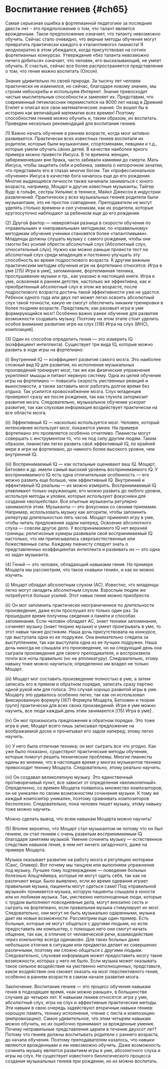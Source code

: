 # Воспитание гениев {#ch65}

Самая серьезная ошибка в фортепианной педагогике за последние двести лет – это предположение о том, что талант является врожденным. Такое предположение означает, что таланту невозможно обучить. Сейчас стало очевидно, что верные методы обучения могут превратить практически каждого в «талантливого» пианиста! Я неоднократно в этом убеждался, когда присутствовал на сотнях фортепианных конкурсах. Утверждение «без таланта невозможно ничего добиться» означает, что человек, его высказывающий, не умеет обучать. К счастью, сейчас все более распространяется представление о том, что гения можно воспитать (Олсон).

Знание удивительно по своей природе. За тысячу лет человек практически не изменился, но сейчас, благодаря новому знанию, мы строим небоскребы и используем Интернет. Знание превосходит чистые мыслительные способности и заменяет их. Представим, что современный пятиклассник переместился на 8000 лет назад в Древний Египет и описал все свои математические знания. Он вошел бы в историю как величайший математик всех времен! Поэтому способностям гениев можно обучить и, таким образом, их воспитать. Приведем несколько рекомендаций для воспитания гениев.

(1) Важно начать обучение в раннем возрасте, когда мозг активно развивается. Практически всех известных гениев воспитали их родители, которые были музыкантами, спортсменами, певцами и т.д., которые умели обучать своих детей. В качестве наиболее яркого примера можно привести Иисуса. В те времена женщин, забеременевших вне брака, часто забивали камнями до смерти. Мать Иисуса, чтобы защитить себя и ребенка, заявила о непорочном зачатии, что представило его в глазах многих богом. Так «профессиональное обучение» Иисуса в качестве бога началось еще до его рождения. Многие выдающиеся личности также начинали заниматься с юного возраста, например, Моцарт и другие известные музыканты, Тайгер Вудс в гольфе, сестры Уильямс в теннисе, Майкл Джексон в индустрии развлечений. Практически у всех музыкальных гениев родители были музыкантами, это не простое совпадение. Преподаватели не могут уделять столько времени и сил ученикам, как их родители, которые круглосуточно наблюдают за ребенком еще до его рождения.

(2) Другой фактор — невероятная разница в скорости обучения по «правильным» и «неправильным» методикам; по «правильному» методикам обучения ученики становятся более «талантливыми». Младенцы должны слушать музыку с самого рождения, чтобы они смогли без усилий обрести абсолютный слух [Абсолютный слух, относительный слух]. Нужно как можно раньше провести тест на абсолютный слух среди младенцев и постоянно улучшать эту способность во время подросткового возраста. К другим важным практическим методам обучения игре на фортепиано относятся: Игра в уме [(15) Игра в уме], запоминание, фортепианная техника, прослушивание музыки и пр., как указано в настоящей книге. Игра в уме, освоенная в раннем детстве, настолько же эффективна, как и приобретенный абсолютный слух в этом же возрасте, после подросткового возраста достичь такой эффективности уже не удастся. Ребенок одного года или двух лет может легко освоить абсолютный слух такой точности, какую не смогут обеспечить никакие тренировки в более позднем возрасте. Представьте, как разовьет игра в уме формирующийся мозг! Особенно важно ранее обучение для развития возможности создавать музыку. Поэтому на этом этапе стоит уделить особое внимание развитию игре на слух [(18) Игра на слух (ИНС), композиция].

(3) Один из способов определить гения — это измерить IQ (коэффициент интеллекта). Существует три вида IQ, которые можно развить в ходе игры на фортепиано:

(i) Внутренний IQ — коэффициент развития самого мозга. Это наиболее сложный вид IQ для развития, но исполнение музыкальных произведений тренирует мозг, так же как физические упражнения укрепляют мышцы и питают нервную систему. Одна из целей обучения игры на фортепиано — повысить скорость умственных реакций и выносливости, а также заставить мозг работать долгое время без отдыха. Так усилится кровоснабжение мозга. Слух младенцев проверяют сразу же после рождения, так как глухота затормозит развитие мозга. Следовательно, музыкальное обучение ускорит развитие, так как слуховая информация воздействует практически на все области мозга.

(ii) Эффективный IQ — насколько используется мозг. Человек, который интенсивнее использует мозг, покажется умнее. На примере фортепиано это проявляется особенно отчетливо. Пианисты могут совершать с инструментом то, что не под силу другим людям. Таким образом, пианистам легко развить свой эффективный IQ, по крайней мере в игре на фортепиано, до намного более высокого уровня, чем внутренний IQ.

(iii) Воспринимаемый IQ — как остальные оценивают ваш IQ. Моцарт, Бетховен и др. имели самый высокий уровень воспринимаемого IQ. У воспринимаемого IQ есть одна отличительная особенность — его можно развить еще больше, чем эффективный IQ. Внутренний и эффективный IQ реальны — их можно измерить. Воспринимаемый IQ улавливают только окружающие, его можно развить до любого уровня, используя методы и уловки, которые используют фокусники для создания «волшебства». Все опытные музыканты регулярно занимаются этим. Музыканты — это фокусники со своими приемами. Например, использовать музыку как алгоритм, чтобы запомнить репертуар длительностью пять часов. Моцарт применял игру в уме, чтобы читать предложения задом наперед. Освоение абсолютного слуха — совсем другое дело. У воспринимаемого IQ нет верхней границы; религиозные кумиры развивали свой воспринимаемый IQ настолько, что им приписывались сверхъестественные или божественные силы. Каждому пианисту следует знать о представленных коэффициентах интеллекта и развивать их — это одна из задач музыканта.

(4) Гений — это человек, обладающий навыками гения. На примере Моцарта мы рассмотрим, что такое «навыки гения», и как их можно изучить.

(i) Моцарт обладал абсолютным слухом (АС). Известно, что младенцы легко могут овладеть абсолютным слухом. Взрослым людям же потребуется больше усилий. Этот навык гения можно приобрести.

(ii) Он мог запомнить практически неограниченное по длительности произведение, даже если прослушал его только один раз. За прошедшее время получены сведения о памяти и способах запоминания. Если человек обладает АС, знает техники запоминания, сочиняет музыку (знает теорию музыки) и умеет проигрывать в уме, то этот навык также достижим. Наша дочь присутствовала на конкурсе, где выступала одна из ее подружек. Она внимательно следила за выступлением, так как выступала одна из ее лучших подружек. Наша дочь никогда не слышала это произведение, но на следующий день она сыграла произведение для своего преподавателя, и воспроизвела почти все ноты правильно (но не аппликатуру). Следовательно, этому навыку тоже можно научиться; определенно им владел не только Моцарт.

(iii) Моцарт мог составить произведение полностью в уме, а затем записать его в прямом и обратном порядке, записать сразу партию одной рукой или для голоса. Это случай хорошо развитой игры в уме. Моцарту это удавалось особенно легко, так как он использовал фиксированную формулу [(67) Формула Моцарта, Бетховен и теория групп] практически для всех своих произведений. Игре в уме можно научить, все люди каждый день этим занимаются [(15) Игра в уме] .

(iv) Он мог произносить предложения в обратном порядке. Это тоже игра в уме; Моцарт всего лишь записывал предложение на воображаемой доске и прочитывал его задом наперед; этому легко научить.

(v) У него была отличная техника; он мог сыграть все что угодно. Как уже было показано, существуют практические методы обучения, которые помогут решить технические проблемы. Многие пианисты едины во мнении, что в настоящее время у многих музыкантов техника превосходит технику Моцарта. Следовательно, этому реально научить.

(vi) Он создавал великолепную музыку. Это единственный противоречивый пункт, все зависит от определения «великолепный». Определенно, со времен Моцарта появилось множество композиторов, он не уникален по своим возможностям сочинения музыки. К тому же каждый композитор уникален, поэтому сравнивать композиторов бесполезно. Следовательно, пока человек пишет музыку, этому навыку тоже можно научить.

Можно сделать вывод, что всем навыкам Моцарта можно научить!

(5) Вполне вероятно, что Моцарт стал музыкантом не потому что он был гением, он стал гением с очень развитым воспринимаемым IQ благодаря занятиям музыкой. Умение сочинять музыку — естественное следствие навыков гения, в нем нет ничего загадочного, даже на примере Моцарта.

Музыка оказывает развитие на работу мозга и регуляцию моторики (Сакс, Оливер). Вот почему мы танцуем или выполняем упражнения под музыку. Лучшее тому подтверждение — поведение больных болезнью Альцгеймера, которые не могут одеть себя, так как не различают вещи. Было выявлено, если во время одевания играет правильная музыка, пациенты могут одеться сами! Под «правильной музыкой» понимается музыка, которую пациенты слышали в юности или их любимая музыка. Так, умственно неполноценные люди, которые с трудом выполняют повседневные дела, могут внезапно сесть и сыграть на фортепиано, если правильная музыка стимулирует их мозг. Следовательно, они могут не быть музыкально одаренными, музыка дает им новые возможности. Рассмотрим еще один пример. Есть больные, которые не могут общаться с другими людьми, но если предоставить им компьютер, с помощью него они смогут начать общение, так как, в отличие от человеческой речи, взаимодействие через компьютер всегда одинаково. Для таких больных даже небольшое отличие в ситуации или предметах делает их совершенно различными, поэтому им сложно общаться с другими людьми. Следовательно, слуховая информация может предоставить мозгу такие возможности, которых у него не было. Если музыка может оказывать такое сильное воздействие на умственно неполноценных, представьте, какое воздействие она сможет оказать на мозг перспективного гения, особенно в раннем возрасте в самом начале развития мозга.

Заключение. Воспитание гениев — это процесс обучения навыкам гения в подходящее время, «как можно раньше», в большинстве случаев до четырех лет. К навыкам гениев относятся: игра у уме, абсолютный слух, игра на слух и эффективные практические методы. Эти навыки в свою очередь задействуют вторичные навыки гениев: хорошую память, технику исполнения, чтение с листа и композицию (импровизацию). Самое удивительное, что этим четырем навыкам можно обучить, но их ошибочно принимают за врожденные умения. Почему неправильные представления царили в течение двухсот лет? Потому что гениев должны воспитывать родители с раннего возраста, до начала обучения. Поэтому преподавателям казалось, что навыки являются врожденными и им невозможно обучить. Даже возможность сочинять музыку является развитием игры в уме, абсолютного слуха и игры на слух. Не существует известного биологического процесса создания музыкальных гениев при рождении, но их можно воспитать.

